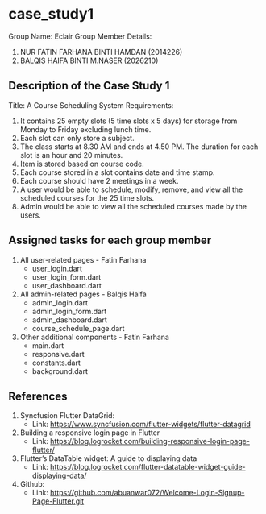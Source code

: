 # case_study1

Group Name: Eclair
Group Member Details:
  1. NUR FATIN FARHANA BINTI HAMDAN (2014226)
  2. BALQIS HAIFA BINTI M.NASER (2026210)

## Description of the Case Study 1

Title: A Course Scheduling System
Requirements:
  1. It contains 25 empty slots (5 time slots x 5 days) for storage from Monday to Friday excluding lunch time.
  2. Each slot can only store a subject.
  3. The class starts at 8.30 AM and ends at 4.50 PM. The duration for each slot is an hour and 20 minutes.
  4. Item is stored based on course code.
  5. Each course stored in a slot contains date and time stamp.
  6. Each course should have 2 meetings in a week.
  7. A user would be able to schedule, modify, remove, and view all the scheduled courses for the 25 time slots.
  8. Admin would be able to view all the scheduled courses made by the users.

## Assigned tasks for each group member

1. All user-related pages - Fatin Farhana
    - user_login.dart
    - user_login_form.dart
    - user_dashboard.dart
2. All admin-related pages - Balqis Haifa
    - admin_login.dart
    - admin_login_form.dart
    - admin_dashboard.dart
    - course_schedule_page.dart
3. Other additional components - Fatin Farhana
    - main.dart
    - responsive.dart
    - constants.dart
    - background.dart
  
## References

1. Syncfusion Flutter DataGrid:
     - Link: https://www.syncfusion.com/flutter-widgets/flutter-datagrid
2. Building a responsive login page in Flutter
     - Link: https://blog.logrocket.com/building-responsive-login-page-flutter/
3. Flutter’s DataTable widget: A guide to displaying data
     - Link: https://blog.logrocket.com/flutter-datatable-widget-guide-displaying-data/
4. Github:
     - Link: https://github.com/abuanwar072/Welcome-Login-Signup-Page-Flutter.git
